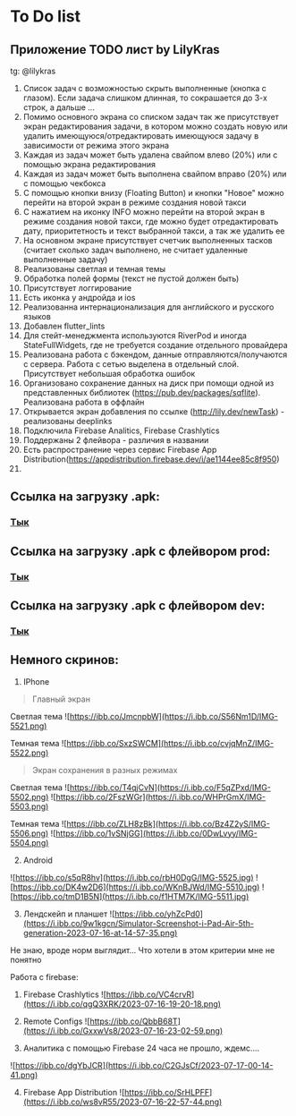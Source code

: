 # To Do list

## Приложение TODO лист by LilyKras 
tg: @lilykras

1. Список задач с возможностью скрыть выполненные (кнопка с глазом). Если задача слишком длинная, то сокрашается до 3-х строк, а дальше ...
2. Помимо основного экрана со списком задач так же присутствует экран редактирования задачи, в котором можно создать новую или удалить имеющуюся/отредактировать имеющуюся задачу в зависимости от режима этого экрана
3. Каждая из задач может быть удалена свайпом влево (20%) или с помощью экрана редактирования 
4. Каждая из задач может быть выполнена свайпом вправо (20%) или с помощью чекбокса 
5. С помощью кнопки внизу (Floating Button) и кнопки "Новое" можно перейти на второй экран в режиме создания новой такси
6. С нажатием на иконку INFO можно перейти на второй экран в режиме создания новой такси, где можно будет отредактировать дату, приоритетность и текст выбранной такси, а так же удалить ее
7. На основном экране присутствует счетчик выполненных тасков (считает сколько задач выполнено, не считает удаленные выполненные задачу)
8. Реализованы светлая и темная темы
9. Обработка полей формы (текст не пустой должен быть)
10. Присутствует логгирование 
11. Есть иконка у андройда и ios
12. Реализованна интернационализация для английского и русского языков
13. Добавлен flutter_lints
14. Для стейт-менеджмента используются RiverPod и иногда StateFullWidgets, где не требуется создание отдельного провайдера
15. Реализована работа с бэкендом, данные отправляются/получаются с сервера. Работа с сетью выделена в отдельный слой. Присутствует небольшая обработка ошибок
16. Организовано сохранение данных на диск при помощи одной из представленных библиотек (https://pub.dev/packages/sqflite). Реализована работа в оффлайн 
17. Открывается экран добавления по ссылке (http://lily.dev/newTask) - реализованы deeplinks
18. Подключила Firebase Analitics, Firebase Crashlytics
19. Поддержаны 2 флейвора - различия в названии
20. Есть распространение через сервис Firebase App Distribution(https://appdistribution.firebase.dev/i/ae1144ee85c8f950)
21. 


## Ссылка на загрузку .apk:
### [Тык](https://drive.google.com/uc?export=download&id=1bI4WR3Bnti8xx_3Z3HVpe4q8ojyqvFc1)

## Ссылка на загрузку .apk с флейвором prod:
### [Тык](https://drive.google.com/uc?export=download&id=196zfK6CNt5wkiVUWYc5N3BeN968Lp6Ja)

## Ссылка на загрузку .apk с флейвором dev:
### [Тык](https://drive.google.com/uc?export=download&id=1jIj9jJ0MBB4MTJkn05qok6laI9-zLq-6)


## Немного скринов:
1. IPhone

> Главный экран

Светлая тема
![https://ibb.co/JmcnpbW](https://i.ibb.co/S56Nm1D/IMG-5521.png)

Темная тема
![https://ibb.co/SxzSWCM](https://i.ibb.co/cvjqMnZ/IMG-5522.png)


> Экран сохранения в разных режимах

Светлая тема
![https://ibb.co/T4qjCvN](https://i.ibb.co/F5qZPxd/IMG-5502.png)
![https://ibb.co/2FszWGr](https://i.ibb.co/WHPrGmX/IMG-5503.png)

Темная тема
![https://ibb.co/ZLH8zBk](https://i.ibb.co/Bz4Z2yS/IMG-5506.png)
![https://ibb.co/1vSNjGG](https://i.ibb.co/0DwLvyy/IMG-5504.png)

2. Android

![https://ibb.co/s5qR8hv](https://i.ibb.co/rbH0DgG/IMG-5525.jpg)
![https://ibb.co/DK4w2D6](https://i.ibb.co/WKnBJWd/IMG-5510.jpg)
![https://ibb.co/tmD1B5N](https://i.ibb.co/f1HTM7K/IMG-5511.jpg)


3. Лендскейп и планшет 
![https://ibb.co/yhZcPd0](https://i.ibb.co/9w1kgcn/Simulator-Screenshot-i-Pad-Air-5th-generation-2023-07-16-at-14-57-35.png) 

Не знаю, вроде норм выглядит... Что хотели в этом критерии мне не понятно 

Работа с firebase:

1. Firebase Crashlytics
![https://ibb.co/VC4crvR](https://i.ibb.co/qgQ3XRK/2023-07-16-19-20-18.png) 

2. Remote Configs 
![https://ibb.co/QbbB68T](https://i.ibb.co/GxxwVs8/2023-07-16-23-02-59.png) 

3. Аналитика с помощью Firebase
24 часа не прошло, ждемс....

![https://ibb.co/dgYbJCR](https://i.ibb.co/C2GJsCf/2023-07-17-00-14-41.png)

4. Firebase App Distribution 
![https://ibb.co/SrHLPFF](https://i.ibb.co/ws8vR55/2023-07-16-22-57-44.png) 

